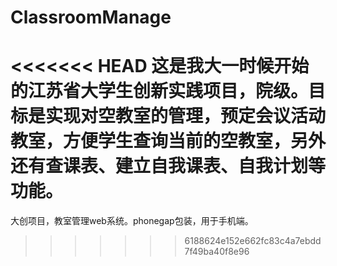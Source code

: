 # ClassroomManage
<<<<<<< HEAD
这是我大一时候开始的江苏省大学生创新实践项目，院级。目标是实现对空教室的管理，预定会议活动教室，方便学生查询当前的空教室，另外还有查课表、建立自我课表、自我计划等功能。
=======
大创项目，教室管理web系统。phonegap包装，用于手机端。
>>>>>>> 6188624e152e662fc83c4a7ebdd7f49ba40f8e96
